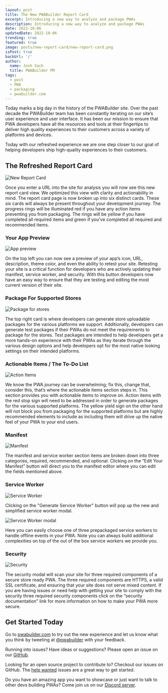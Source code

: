 ```yaml
---
layout: post
title: The New PWABuilder Report Card
excerpt: Introducing a new way to analyze and package PWAs
description: Introducing a new way to analyze and package PWAs
date: 2022-10-06
updatedDate: 2022-10-06
trending: true
featured: true
image: posts/new-report-card/new-report-card.png
isPost: true
backUrl: '/'
author:
  name: Josh Sach
  title: PWABuilder PM
tags:
  - post
  - PWA
  - packaging
  - pwabuilder.com
---
```


Today marks a big day in the history of the PWABuilder site. Over the past decade the PWABuilder team has been constantly iterating on our site’s user experience and user interface. It has been our mission to ensure that PWA developers have all the resources and tools at their fingertips to deliver high quality experiences to their customers across a variety of platforms and devices. 

Today with our refreshed experience we are one step closer to our goal of helping developers ship high-quality experiences to their customers.

## The Refreshed Report Card

<img src="/posts/new-report-card/new-report-card.png" alt="New Report Card" role="presentation"/>

Once you enter a URL into the site for analysis you will now see this new report card view. We optimized this view with clarity and actionability in mind. The report card page is now broken up into six distinct cards. These six cards will always be present throughout your development journey. The progress rings will be illuminated red if you have any action items preventing you from packaging. The rings will be yellow if you have completed all required items and green if you’ve completed all required and recommended items.  

### Your App Preview

<img src="/posts/new-report-card/app-preview.png" alt="App preview" role="presentation"/>

On the top left you can now see a preview of your app’s icon, URL, description, theme color, and even the ability to retest your site. Retesting your site is a critical function for developers who are actively updating their manifest, service worker, and security. With this button developers now have an easy way to ensure that they are testing and editing the most current version of their site. 

### Package For Supported Stores

<img src="/posts/new-report-card/stores.png" alt="Package for stores" role="presentation"/>

The top right card is where developers can generate store uploadable packages for the various platforms we support. Additionally, developers can generate test packages if their PWAs do not meet the requirements to package for the stores. Test packages are intended to help developers get a more hands-on experience with their PWAs as they iterate through the various design options and help developers opt for the most native looking settings on their intended platforms.

### Actionable Items / The To-Do List

<img src="/posts/new-report-card/todo.png" alt="Action Items" role="presentation"/>

We know the PWA journey can be overwhelming; fix this, change that, consider this, that’s where the actionable items section steps in. This section provides you with actionable items to improve on. Action items with the red stop sign will need to be addressed in order to generate packages for the various supported platforms. The yellow yield sign on the other hand will not block you from packaging for the supported platforms but are highly recommended elements to include as including them will drive up the native feel of your PWA to your end users.

### Manifest

<img src="/posts/new-report-card/manifest.png" alt="Manifest" role="presentation"/>

The manifest and service worker section items are broken down into three categories, required, recommended, and optional. Clicking on the “Edit Your Manifest” button will direct you to the manifest editor where you can edit the fields mentioned above. 

### Service Worker

<img src="/posts/new-report-card/sw.png" alt="Service Worker" role="presentation"/>

Clicking on the "Generate Service Worker" button will pop up the new and simplified service worker modal. 

<img src="/posts/new-report-card/sw-modal.png" alt="Service Worker modal" role="presentation"/>

Here you can easily choose one of three prepackaged service workers to handle offline events in your PWA. Note you can always build additional complexities on top of the out of the box service workers we provide you.

### Security

<img src="/posts/new-report-card/security.png" alt="Security" role="presentation"/>

The security modal will scan your site for three required components of a secure store ready PWA. The three required components are HTTPS, a valid SSL certificate, and ensuring that your site does not serve mixed content. If you are having issues or need help with getting your site to comply with the security three required security components click on the “security documentation” link for more information on how to make your PWA more secure.

## Get Started Today

Go to [pwabuilder.com](https://pwabuilder.com/) to try out the new experience and let us know what you think by tweeting at [@pwabuilder](https://twitter.com/pwabuilder) with your feedback.

Running into issues? Have ideas or suggestions? Please open an issue on our [GitHub](https://github.com/pwa-builder/pwabuilder).

Looking for an open source project to contribute to? Checkout our issues on GitHub. The [help wanted](https://github.com/pwa-builder/PWABuilder/issues?q=is%3Aopen+is%3Aissue+label%3A%22help+wanted+%3Araising_hand%3A%22) issues are a great way to get started.

Do you have an amazing app you want to showcase or just want to talk to other devs building PWAs? Come join us on our [Discord server](https://aka.ms/pwabuilderdiscord). 


